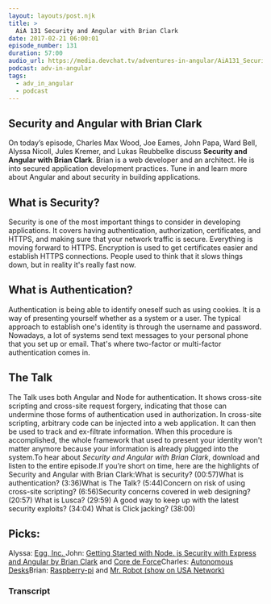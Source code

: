 ```yaml
---
layout: layouts/post.njk
title: >
  AiA 131 Security and Angular with Brian Clark
date: 2017-02-21 06:00:01
episode_number: 131
duration: 57:00
audio_url: https://media.devchat.tv/adventures-in-angular/AiA131_Security_and_Angular_with_Brian_Clark_New.mp3
podcast: adv-in-angular
tags:
  - adv_in_angular
  - podcast
---
```


## **Security and Angular with Brian Clark**

On today’s episode, Charles Max Wood, Joe Eames, John Papa, Ward Bell, Alyssa Nicoll, Jules Kremer, and Lukas Reubbelke&nbsp;discuss **Security and Angular with Brian Clark**. Brian is a web developer and an architect. He is into secured application development practices.&nbsp;Tune in and learn&nbsp;more about Angular and about security in building applications.

## **What is Security?**

Security is one of the most important things to consider in developing applications. It covers having authentication, authorization, certificates, and HTTPS, and making sure that your network traffic is secure. Everything is moving forward to HTTPS. Encryption is used to get certificates easier and establish HTTPS connections. People used to think that it slows things down, but in reality it's really fast now.

## **What is Authentication?**

Authentication is being able to identify oneself such as using cookies. It is a way of presenting yourself whether as a system or a user.&nbsp;The typical approach to establish one's identity is through the username and password. Nowadays, a lot of systems send text messages&nbsp;to your personal phone that you set up or email. That's where two-factor or multi-factor authentication comes in.

## **The&nbsp;Talk**

The Talk uses both Angular and Node&nbsp;for authentication. It shows cross-site scripting and cross-site request forgery, indicating that those can undermine those forms of authentication used in authorization. In cross-site scripting, arbitrary code can be injected into a web application. It can then be used to track and ex-filtrate information. When this procedure is accomplished, the whole framework that used to present your identity won't matter anymore&nbsp;because your information is already plugged into the system.To hear about _Security and Angular with Brian Clark_, download and listen to the entire episode.If you’re short on time, here are the highlights of Security and Angular with Brian Clark:What is security? (00:57)What is authentication? (3:36)What is The Talk? (5:44)Concern on risk of using cross-site scripting? (6:56)Security concerns covered in web designing? (20:57) What is Lusca? (29:59) A good way to keep up with the latest security exploits? (34:04) What is Click jacking? (38:00)

## **Picks:**

Alyssa: [Egg, Inc.&nbsp;](https://play.google.com/store/apps/details?id=com.auxbrain.egginc&hl=en)John: [Getting Started with Node. js Security with Express and Angular by Brian Clark](https://www.pluralsight.com/courses/nodejs-security-express-angular-get-started)&nbsp;and&nbsp;[Core de Force](https://www.amazon.com/CORE-FORCE-Base-workout-program/dp/B01M0N6HCM)Charles: [Autonomous Desks](https://www.autonomous.ai/)Brian: [Raspberry-pi](https://www.raspberrypi.org/)&nbsp;and&nbsp;[Mr. Robot (show on USA Network)](https://www.usanetwork.com/mrrobot/episodes)

### Transcript
